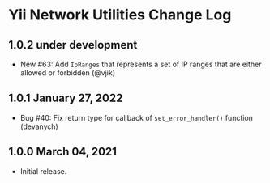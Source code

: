 # Yii Network Utilities Change Log

## 1.0.2 under development

- New #63: Add `IpRanges` that represents a set of IP ranges that are either allowed or forbidden (@vjik)

## 1.0.1 January 27, 2022

- Bug #40: Fix return type for callback of `set_error_handler()` function (devanych)

## 1.0.0 March 04, 2021

- Initial release.
